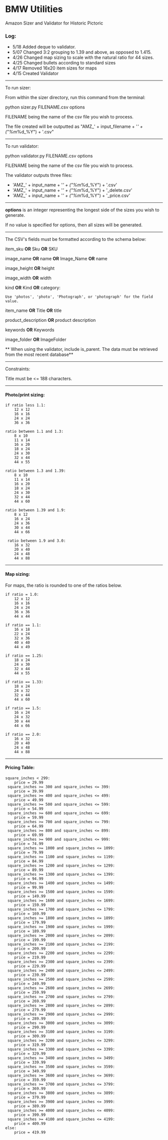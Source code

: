 # BMW Utilities
Amazon Sizer and Validator for Historic Pictoric

### Log:
- 5/18 Added deque to validator.
- 5/07 Changed 3:2 grouping to 1.39 and above, as opposed to 1.415.
- 4/26 Changed map sizing to scale with the natural ratio for 44 sizes.
- 4/25 Changed bullets according to standard sizes
- 4/17 Removed 16x20 item sizes for maps
- 4/15 Created Validator

---------------------------------------------------------------------------------
To run sizer:

From within the sizer directory, run this command from the terminal:

python sizer.py FILENAME.csv options

FILENAME being the name of the csv file you wish to process.

The file created will be outputted as "AMZ_' + input_filename + '_' + ("%m_%d_%Y") + '.csv"

---------------------------------------------------------------------------------

To run validator:

python validator.py FILENAME.csv options

FILENAME being the name of the csv file you wish to process.

The validator outputs three files:

- 'AMZ_' + input_name + '_' + ("%m_%d_%Y") + '.csv'
- 'AMZ_' + input_name + '_' + ("%m_%d_%Y") + '_delete.csv'
- 'AMZ_' + input_name + '_' + ("%m_%d_%Y") + '_price.csv'

---------------------------------------------------------------------------------

**options** is an integer representing the longest side of the sizes you wish to generate.

If no value is specified for options, then all sizes will be generated.

---------------------------------------------------------------------------------

The CSV's fields must be formatted according to the schema below:

item_sku **OR** Sku **OR** SKU 

image_name **OR** name **OR** Image_Name **OR** name

image_height **OR** height

image_width **OR** width

kind **OR** Kind **OR** category:
	
	Use 'photos', 'photo', 'Photograph', or 'photograph' for the field value.

item_name **OR** Title **OR** title

product_description **OR** product description

keywords **OR** Keywords

image_folder **OR** ImageFolder

** When using the validator, include is_parent. The data must be retrieved from the most recent database**

---------------------------------------------------------------------------------

Constraints:

Title must be <= 188 characters.

---------------------------------------------------------------------------------

#### Photo/print sizing:

	if ratio less 1.1:
		12 x 12
		16 x 16
		24 x 24
		36 x 36

	ratio between 1.1 and 1.3:
		8 x 10
		11 x 14
		16 x 20
		18 x 24
		24 x 30
		32 x 44
		44 x 55

	ratio between 1.3 and 1.39:
		8 x 10
		11 x 14
		16 x 20
		18 x 24
		24 x 30
		32 x 44
		44 x 60

	ratio between 1.39 and 1.9:
		8 x 12
		16 x 24
		24 x 36
		30 x 44
		44 x 66

	 ratio between 1.9 and 3.0:
		16 x 32
		20 x 40
		24 x 48
		44 x 88

---------------------------------------------------------------------------------
#### Map sizing:

For maps, the ratio is rounded to one of the ratios below.

	if ratio = 1.0:
		12 x 12
		16 x 16
		24 x 24
		36 x 36
		44 x 44

	if ratio == 1.1:
		16 x 18
		22 x 24
		32 x 36
		40 x 40
		44 x 49

	if ratio == 1.25:
		18 x 24
		24 x 30
		32 x 44
		44 x 55

	if ratio == 1.33:
		18 x 24
		24 x 32
		32 x 44
		44 x 60

	if ratio == 1.5:
		16 x 24
		24 x 32
		30 x 44
		44 x 66

	if ratio == 2.0:
		16 x 32
		20 x 40
		24 x 48
		44 x 88

---------------------------------------------------------------------------------

#### Pricing Table:

	square_inches < 299:
		price = 29.99
	 square_inches >= 300 and square_inches <= 399:
		price = 39.99
	 square_inches >= 400 and square_inches <= 499:
		price = 49.99
	 square_inches >= 500 and square_inches <= 599:
		price = 54.99
	 square_inches >= 600 and square_inches <= 699:
		price = 59.99
	 square_inches >= 700 and square_inches <= 799:
		price = 64.99
	 square_inches >= 800 and square_inches <= 899:
		price = 69.99	
	 square_inches >= 900 and square_inches <= 999:
		price = 74.99
	 square_inches >= 1000 and square_inches <= 1099:
		price = 79.99
	 square_inches >= 1100 and square_inches <= 1199:
		price = 84.99
	 square_inches >= 1200 and square_inches <= 1299:
		price = 89.99
	 square_inches >= 1300 and square_inches <= 1399:
		price = 94.99	
	 square_inches >= 1400 and square_inches <= 1499:
		price = 99.99	
	 square_inches >= 1500 and square_inches <= 1599:
		price = 149.99
	 square_inches >= 1600 and square_inches <= 1699:
		price = 159.99
	 square_inches >= 1700 and square_inches <= 1799:
		price = 169.99
	 square_inches >= 1800 and square_inches <= 1899:
		price = 179.99
	 square_inches >= 1900 and square_inches <= 1999:
		price = 189.99
	 square_inches >= 2000 and square_inches <= 2099:
		price = 199.99
	 square_inches >= 2100 and square_inches <= 2199:
		price = 209.99
	 square_inches >= 2200 and square_inches <= 2299:
		price = 219.99
	 square_inches >= 2300 and square_inches <= 2399:
		price = 229.99
	 square_inches >= 2400 and square_inches <= 2499:
		price = 239.99
	 square_inches >= 2500 and square_inches <= 2599:
		price = 249.99
	 square_inches >= 2600 and square_inches <= 2699:
		price = 259.99
	 square_inches >= 2700 and square_inches <= 2799:
		price = 269.99
	 square_inches >= 2800 and square_inches <= 2899:
		price = 279.99
	 square_inches >= 2900 and square_inches <= 2999:
		price = 289.99
	 square_inches >= 3000 and square_inches <= 3099:
		price = 299.99
	 square_inches >= 3100 and square_inches <= 3199:
		price = 309.99
	 square_inches >= 3200 and square_inches <= 3299:
		price = 319.99
	 square_inches >= 3300 and square_inches <= 3399:
		price = 329.99
	 square_inches >= 3400 and square_inches <= 3499:
		price = 339.99
	 square_inches >= 3500 and square_inches <= 3599:
		price = 349.99
	 square_inches >= 3600 and square_inches <= 3699:
		price = 359.99
	 square_inches >= 3700 and square_inches <= 3799:
		price = 369.99
	 square_inches >= 3800 and square_inches <= 3899:
		price = 379.99
	 square_inches >= 3900 and square_inches <= 3999:
		price = 389.99
	 square_inches >= 4000 and square_inches <= 4099:
		price = 399.99
	 square_inches >= 4100 and square_inches <= 4199:
		price = 409.99
	else:
		price = 419.99
